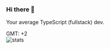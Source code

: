 ### Hi there 👋

Your average TypeScript (fullstack) dev.

GMT: +2
<br />
![stats](https://github-readme-stats.vercel.app/api?username=purpshell&show_icons=true&hide_title=true&count_private=true&theme=radical)

